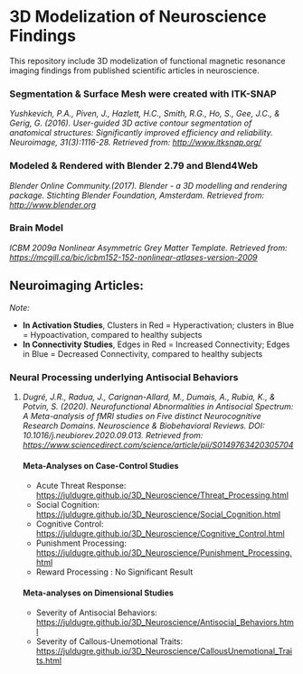 # 3D Modelization of Neuroscience Findings 

This repository include 3D modelization of functional magnetic resonance imaging findings from published scientific articles in neuroscience.


### Segmentation & Surface Mesh were created with ITK-SNAP
*Yushkevich, P.A., Piven, J., Hazlett, H.C., Smith, R.G., Ho, S., Gee, J.C., & Gerig, G. (2016). User-guided 3D active contour segmentation of anatomical structures: Significantly improved efficiency and reliability. Neuroimage, 31(3):1116-28. Retrieved from: http://www.itksnap.org/*

### Modeled & Rendered with Blender 2.79 and Blend4Web
*Blender Online Community.(2017). Blender - a 3D modelling and rendering package. Stichting Blender Foundation, Amsterdam. Retrieved from: http://www.blender.org*

### Brain Model
*ICBM 2009a Nonlinear Asymmetric Grey Matter Template. Retrieved from: https://mcgill.ca/bic/icbm152-152-nonlinear-atlases-version-2009*


## Neuroimaging Articles:
*Note:*
* **In Activation Studies**, Clusters in Red = Hyperactivation; clusters in Blue = Hypoactivation, compared to healthy subjects
* **In Connectivity Studies**, Edges in Red = Increased Connectivity; Edges in Blue = Decreased Connectivity, compared to healthy subjects

### **Neural Processing underlying Antisocial Behaviors**
1. *Dugré, J.R., Radua, J., Carignan-Allard, M., Dumais, A., Rubia, K., & Potvin, S. (2020). Neurofunctional Abnormalities in Antisocial Spectrum: A Meta-analysis of fMRI studies on Five distinct Neurocognitive Research Domains. Neuroscience & Biobehavioral Reviews. DOI: 10.1016/j.neubiorev.2020.09.013. Retrieved from: https://www.sciencedirect.com/science/article/pii/S0149763420305704*
   #### Meta-Analyses on Case-Control Studies
   * Acute Threat Response: https://juldugre.github.io/3D_Neuroscience/Threat_Processing.html
   * Social Cognition: https://juldugre.github.io/3D_Neuroscience/Social_Cognition.html
   * Cognitive Control: https://juldugre.github.io/3D_Neuroscience/Cognitive_Control.html
   * Punishment Processing: https://juldugre.github.io/3D_Neuroscience/Punishment_Processing.html
   * Reward Processing : No Significant Result
   
   #### Meta-analyses on Dimensional Studies
   * Severity of Antisocial Behaviors: https://juldugre.github.io/3D_Neuroscience/Antisocial_Behaviors.html
   * Severity of Callous-Unemotional Traits: https://juldugre.github.io/3D_Neuroscience/CallousUnemotional_Traits.html
    
